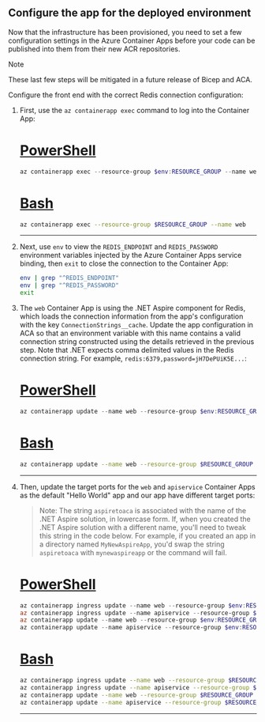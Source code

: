 ## Configure the app for the deployed environment

Now that the infrastructure has been provisioned, you need to set a few configuration settings in the Azure Container Apps before your code can be published into them from their new ACR repositories.

> [!NOTE]
> These last few steps will be mitigated in a future release of Bicep and ACA.

Configure the front end with the correct Redis connection configuration:

1. First, use the `az containerapp exec` command to log into the Container App:

    # [PowerShell](#tab/powershell)

    ```powershell
    az containerapp exec --resource-group $env:RESOURCE_GROUP --name web
    ```

    # [Bash](#tab/bash)

    ```bash
    az containerapp exec --resource-group $RESOURCE_GROUP --name web
    ```

    ---

1. Next, use `env` to view the `REDIS_ENDPOINT` and `REDIS_PASSWORD` environment variables injected by the Azure Container Apps service binding, then `exit` to close the connection to the Container App:

    ```bash
    env | grep "^REDIS_ENDPOINT"
    env | grep "^REDIS_PASSWORD"
    exit
    ```

1. The `web` Container App is using the .NET Aspire component for Redis, which loads the connection information from the app's configuration with the key `ConnectionStrings__cache`. Update the app configuration in ACA so that an environment variable with this name contains a valid connection string constructed using the details retrieved in the previous step. Note that .NET expects comma delimited values in the Redis connection string. For example,  `redis:6379,password=jH7DePUiK5E...`:

    # [PowerShell](#tab/powershell)

    ```powershell
    az containerapp update --name web --resource-group $env:RESOURCE_GROUP --set-env-vars 'ConnectionStrings__cache="redis:6379,password=<your password here>"'
    ```

    # [Bash](#tab/bash)

    ```bash
    az containerapp update --name web --resource-group $RESOURCE_GROUP --set-env-vars 'ConnectionStrings__cache="redis:6379,password=<your password here>"'
    ```

    ---

1. Then, update the target ports for the `web` and `apiservice` Container Apps as the default "Hello World" app and our app have different target ports:

    > Note: The string `aspiretoaca` is associated with the name of the .NET Aspire solution, in lowercase form. If, when you created the .NET Aspire solution with a different name, you'll need to tweak this string in the code below. For example, if you created an app in a directory named `MyNewAspireApp`, you'd swap the string `aspiretoaca` with `mynewaspireapp` or the command will fail.

    # [PowerShell](#tab/powershell)

    ```powershell
    az containerapp ingress update --name web --resource-group $env:RESOURCE_GROUP --target-port 8080
    az containerapp ingress update --name apiservice --resource-group $env:RESOURCE_GROUP --target-port 8080
    az containerapp update --name web --resource-group $env:RESOURCE_GROUP --image "$($env:CONTAINER_REGISTRY).azurecr.io/aspiretoaca-web:latest"
    az containerapp update --name apiservice --resource-group $env:RESOURCE_GROUP --image "$($env:CONTAINER_REGISTRY).azurecr.io/aspiretoaca-apiservice:latest"
    ```

    # [Bash](#tab/bash)

    ```bash
    az containerapp ingress update --name web --resource-group $RESOURCE_GROUP --target-port 8080
    az containerapp ingress update --name apiservice --resource-group $RESOURCE_GROUP --target-port 8080
    az containerapp update --name web --resource-group $RESOURCE_GROUP --image "$($CONTAINER_REGISTRY).azurecr.io/aspiretoaca-web:latest"
    az containerapp update --name apiservice --resource-group $RESOURCE_GROUP --image "$($CONTAINER_REGISTRY).azurecr.io/aspiretoaca-apiservice:latest"
    ```

    ---
